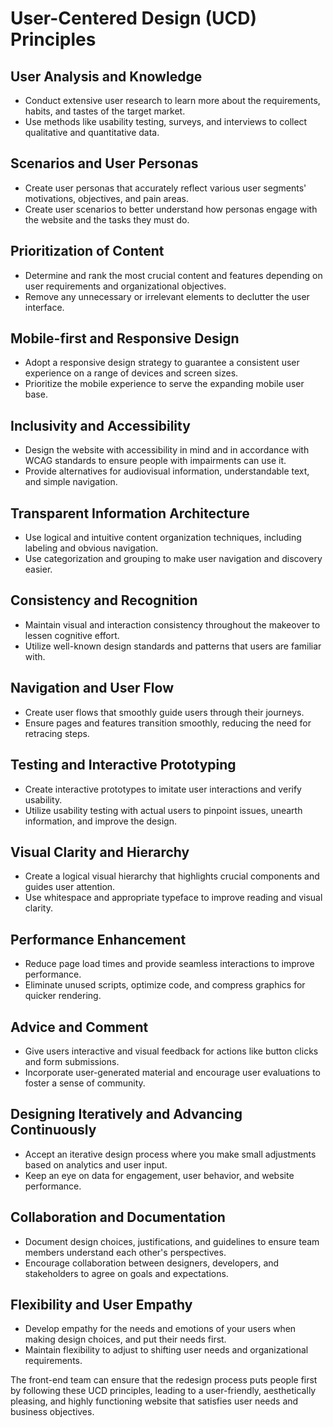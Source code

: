 # User-Centered Design (UCD) Principles

## User Analysis and Knowledge

- Conduct extensive user research to learn more about the requirements, habits, and tastes of the
  target market.
- Use methods like usability testing, surveys, and interviews to collect qualitative and
  quantitative data.

## Scenarios and User Personas

- Create user personas that accurately reflect various user segments' motivations, objectives, and
  pain areas.
- Create user scenarios to better understand how personas engage with the website and the tasks they
  must do.

## Prioritization of Content

- Determine and rank the most crucial content and features depending on user requirements and
  organizational objectives.
- Remove any unnecessary or irrelevant elements to declutter the user interface.

## Mobile-first and Responsive Design

- Adopt a responsive design strategy to guarantee a consistent user experience on a range of devices
  and screen sizes.
- Prioritize the mobile experience to serve the expanding mobile user base.

## Inclusivity and Accessibility

- Design the website with accessibility in mind and in accordance with WCAG standards to ensure
  people with impairments can use it.
- Provide alternatives for audiovisual information, understandable text, and simple navigation.

## Transparent Information Architecture

- Use logical and intuitive content organization techniques, including labeling and obvious
  navigation.
- Use categorization and grouping to make user navigation and discovery easier.

## Consistency and Recognition

- Maintain visual and interaction consistency throughout the makeover to lessen cognitive effort.
- Utilize well-known design standards and patterns that users are familiar with.

## Navigation and User Flow

- Create user flows that smoothly guide users through their journeys.
- Ensure pages and features transition smoothly, reducing the need for retracing steps.

## Testing and Interactive Prototyping

- Create interactive prototypes to imitate user interactions and verify usability.
- Utilize usability testing with actual users to pinpoint issues, unearth information, and improve
  the design.

## Visual Clarity and Hierarchy

- Create a logical visual hierarchy that highlights crucial components and guides user attention.
- Use whitespace and appropriate typeface to improve reading and visual clarity.

## Performance Enhancement

- Reduce page load times and provide seamless interactions to improve performance.
- Eliminate unused scripts, optimize code, and compress graphics for quicker rendering.

## Advice and Comment

- Give users interactive and visual feedback for actions like button clicks and form submissions.
- Incorporate user-generated material and encourage user evaluations to foster a sense of community.

## Designing Iteratively and Advancing Continuously

- Accept an iterative design process where you make small adjustments based on analytics and user
  input.
- Keep an eye on data for engagement, user behavior, and website performance.

## Collaboration and Documentation

- Document design choices, justifications, and guidelines to ensure team members understand each
  other's perspectives.
- Encourage collaboration between designers, developers, and stakeholders to agree on goals and
  expectations.

## Flexibility and User Empathy

- Develop empathy for the needs and emotions of your users when making design choices, and put their
  needs first.
- Maintain flexibility to adjust to shifting user needs and organizational requirements.

The front-end team can ensure that the redesign process puts people first by following these UCD
principles, leading to a user-friendly, aesthetically pleasing, and highly functioning website that
satisfies user needs and business objectives.
